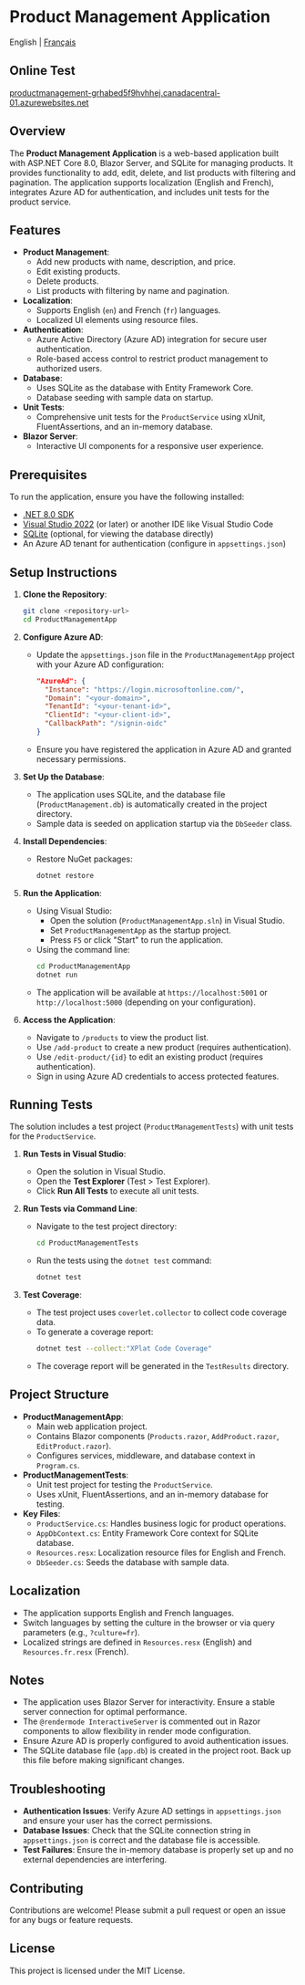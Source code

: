 # Product Management Application
English | [Français](README.fr.md)

## Online Test

[productmanagement-grhabed5f9hvhhej.canadacentral-01.azurewebsites.net](https://productmanagement-grhabed5f9hvhhej.canadacentral-01.azurewebsites.net)

## Overview
The **Product Management Application** is a web-based application built with ASP.NET Core 8.0, Blazor Server, and SQLite for managing products. It provides functionality to add, edit, delete, and list products with filtering and pagination. The application supports localization (English and French), integrates Azure AD for authentication, and includes unit tests for the product service.

## Features
- **Product Management**:
  - Add new products with name, description, and price.
  - Edit existing products.
  - Delete products.
  - List products with filtering by name and pagination.
- **Localization**:
  - Supports English (`en`) and French (`fr`) languages.
  - Localized UI elements using resource files.
- **Authentication**:
  - Azure Active Directory (Azure AD) integration for secure user authentication.
  - Role-based access control to restrict product management to authorized users.
- **Database**:
  - Uses SQLite as the database with Entity Framework Core.
  - Database seeding with sample data on startup.
- **Unit Tests**:
  - Comprehensive unit tests for the `ProductService` using xUnit, FluentAssertions, and an in-memory database.
- **Blazor Server**:
  - Interactive UI components for a responsive user experience.

## Prerequisites
To run the application, ensure you have the following installed:
- [.NET 8.0 SDK](https://dotnet.microsoft.com/download/dotnet/8.0)
- [Visual Studio 2022](https://visualstudio.microsoft.com/vs/) (or later) or another IDE like Visual Studio Code
- [SQLite](https://www.sqlite.org/download.html) (optional, for viewing the database directly)
- An Azure AD tenant for authentication (configure in `appsettings.json`)

## Setup Instructions
1. **Clone the Repository**:
   ```bash
   git clone <repository-url>
   cd ProductManagementApp
   ```

2. **Configure Azure AD**:
   - Update the `appsettings.json` file in the `ProductManagementApp` project with your Azure AD configuration:
     ```json
     "AzureAd": {
       "Instance": "https://login.microsoftonline.com/",
       "Domain": "<your-domain>",
       "TenantId": "<your-tenant-id>",
       "ClientId": "<your-client-id>",
       "CallbackPath": "/signin-oidc"
     }
     ```
   - Ensure you have registered the application in Azure AD and granted necessary permissions.

3. **Set Up the Database**:
   - The application uses SQLite, and the database file (`ProductManagement.db`) is automatically created in the project directory.
   - Sample data is seeded on application startup via the `DbSeeder` class.

4. **Install Dependencies**:
   - Restore NuGet packages:
     ```bash
     dotnet restore
     ```

5. **Run the Application**:
   - Using Visual Studio:
     - Open the solution (`ProductManagementApp.sln`) in Visual Studio.
     - Set `ProductManagementApp` as the startup project.
     - Press `F5` or click "Start" to run the application.
   - Using the command line:
     ```bash
     cd ProductManagementApp
     dotnet run
     ```
   - The application will be available at `https://localhost:5001` or `http://localhost:5000` (depending on your configuration).

6. **Access the Application**:
   - Navigate to `/products` to view the product list.
   - Use `/add-product` to create a new product (requires authentication).
   - Use `/edit-product/{id}` to edit an existing product (requires authentication).
   - Sign in using Azure AD credentials to access protected features.

## Running Tests
The solution includes a test project (`ProductManagementTests`) with unit tests for the `ProductService`.

1. **Run Tests in Visual Studio**:
   - Open the solution in Visual Studio.
   - Open the **Test Explorer** (Test > Test Explorer).
   - Click **Run All Tests** to execute all unit tests.

2. **Run Tests via Command Line**:
   - Navigate to the test project directory:
     ```bash
     cd ProductManagementTests
     ```
   - Run the tests using the `dotnet test` command:
     ```bash
     dotnet test
     ```

3. **Test Coverage**:
   - The test project uses `coverlet.collector` to collect code coverage data.
   - To generate a coverage report:
     ```bash
     dotnet test --collect:"XPlat Code Coverage"
     ```
   - The coverage report will be generated in the `TestResults` directory.

## Project Structure
- **ProductManagementApp**:
  - Main web application project.
  - Contains Blazor components (`Products.razor`, `AddProduct.razor`, `EditProduct.razor`).
  - Configures services, middleware, and database context in `Program.cs`.
- **ProductManagementTests**:
  - Unit test project for testing the `ProductService`.
  - Uses xUnit, FluentAssertions, and an in-memory database for testing.
- **Key Files**:
  - `ProductService.cs`: Handles business logic for product operations.
  - `AppDbContext.cs`: Entity Framework Core context for SQLite database.
  - `Resources.resx`: Localization resource files for English and French.
  - `DbSeeder.cs`: Seeds the database with sample data.

## Localization
- The application supports English and French languages.
- Switch languages by setting the culture in the browser or via query parameters (e.g., `?culture=fr`).
- Localized strings are defined in `Resources.resx` (English) and `Resources.fr.resx` (French).

## Notes
- The application uses Blazor Server for interactivity. Ensure a stable server connection for optimal performance.
- The `@rendermode InteractiveServer` is commented out in Razor components to allow flexibility in render mode configuration.
- Ensure Azure AD is properly configured to avoid authentication issues.
- The SQLite database file (`app.db`) is created in the project root. Back up this file before making significant changes.

## Troubleshooting
- **Authentication Issues**: Verify Azure AD settings in `appsettings.json` and ensure your user has the correct permissions.
- **Database Issues**: Check that the SQLite connection string in `appsettings.json` is correct and the database file is accessible.
- **Test Failures**: Ensure the in-memory database is properly set up and no external dependencies are interfering.

## Contributing
Contributions are welcome! Please submit a pull request or open an issue for any bugs or feature requests.

## License
This project is licensed under the MIT License.